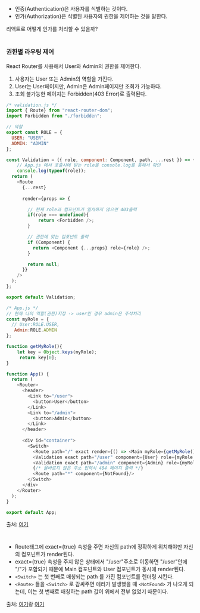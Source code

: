 - 인증(Authentication)은 사용자를 식별하는 것이다.
- 인가(Authorization)은 식별된 사용자의 권한을 제어하는 것을 말한다.

리액트로 어떻게 인가를 처리할 수 있을까?
#
### 권한별 라우팅 제어
React Router를 사용해서 User와 Admin의 권한을 제어한다.
1. 사용자는 User 또는 Admin의 역할을 가진다.
2. User는 User페이지만, Admin은 Admin페이지만 조회가 가능하다.
3. 조회 불가능한 페이지는 Forbidden(403 Error)로 출력된다.
```javascript
/* validation.js */
import { Route} from "react-router-dom";
import Forbidden from "./forbidden";

// 역할
export const ROLE = {
  USER: "USER",
  ADMIN: "ADMIN"
};

const Validation = ({ role, component: Component, path, ...rest }) => {
    // App.js 에서 호출시에 받는 role을 console.log를 통해서 확인
    console.log(typeof(role));
  return (
    <Route
      {...rest}
      
      render={props => {

        // 현재 role과 컴포넌트가 일치하지 않으면 403출력
        if(role === undefined){
            return <Forbidden />;
        }

        // 권한에 맞는 컴포넌트 출력
        if (Component) {
          return <Component {...props} role={role} />;
        }

        return null;
      }}
    />
  );
};

export default Validation;

/* App.js */
// 현재 나의 역할(권한)지정 -> user인 경우 admin은 주석처리
const myRole = {
  // User:ROLE.USER,
   Admin:ROLE.ADMIN
};

function getMyRole(){
    let key = Object.keys(myRole);
     return key[0];
}

function App() {
  return (
    <Router>
      <header>
        <Link to="/user">
          <button>User</button>
        </Link>
        <Link to="/admin">
          <button>Admin</button>
        </Link>
      </header>
      
      <div id="container">
        <Switch>
          <Route path="/" exact render={() => <Main myRole={getMyRole()} />}/>
          <Validation exact path="/user" component={User} role={myRole.User} />
          <Validation exact path="/admin" component={Admin} role={myRole.Admin} />
          {/* 올바르지 않은 주소 입력시 404 페이지 출력 */}
          <Route path="*" component={NotFound}/>
        </Switch>
      </div>
    </Router>
  );
}

export default App;
```
출처: [여기](https://ejko0911.medium.com/react-router-%EA%B6%8C%ED%95%9C-%EC%A0%9C%EC%96%B4-92ef817730b1)
#
- Route태그에 exact={true} 속성을 주면 자신의 path에 정확하게 위치해야만 자신의 컴포넌트가 render된다.
- exact={true} 속성을 주지 않은 상태에서 "/user"주소로 이동하면 "/user"안에 "/"가 포함되기 때문에 Main 컴포넌트와 User 컴포넌트가 동시에 render된다.
- `<Switch>` 는 첫 번째로 매칭되는 path 를 가진 컴포넌트를 렌더링 시킨다.
- `<Route>` 들을 `<Switch>` 로 감싸주면 에러가 발생했을 때 `<NotFound>` 가 나오게 되는데, 이는 첫 번째로 매칭하는 path 값이 위에서 전부 없었기 때문이다.

출처: [여기](https://velog.io/@hyunn/React-Router)랑 [여기](https://baeharam.netlify.app/posts/react/why-switch-is-needed)
